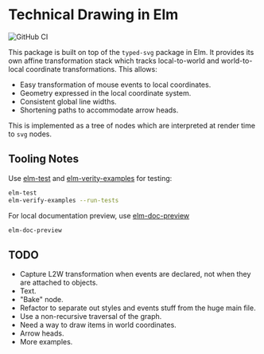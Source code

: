 # Technical Drawing in Elm

![GitHub CI](https://github.com/lancelet/techdraw/actions/workflows/elm.yml/badge.svg)

This package is built on top of the `typed-svg` package in Elm. It provides its own affine
transformation stack which tracks local-to-world and world-to-local coordinate transformations.
This allows:

- Easy transformation of mouse events to local coordinates.
- Geometry expressed in the local coordinate system.
- Consistent global line widths.
- Shortening paths to accommodate arrow heads.

This is implemented as a tree of nodes which are interpreted at render time to `svg` nodes.

## Tooling Notes

Use [elm-test](https://package.elm-lang.org/packages/elm-explorations/test/) and
[elm-verity-examples](https://github.com/stoeffel/elm-verify-examples) for testing:

```sh
elm-test
elm-verify-examples --run-tests
```

For local documentation preview, use [elm-doc-preview](https://github.com/dmy/elm-doc-preview)

```sh
elm-doc-preview
```

## TODO

- Capture L2W transformation when events are declared, not when they are
  attached to objects.
- Text.
- "Bake" node.
- Refactor to separate out styles and events stuff from the huge main file.
- Use a non-recursive traversal of the graph.
- Need a way to draw items in world coordinates.
- Arrow heads.
- More examples.
